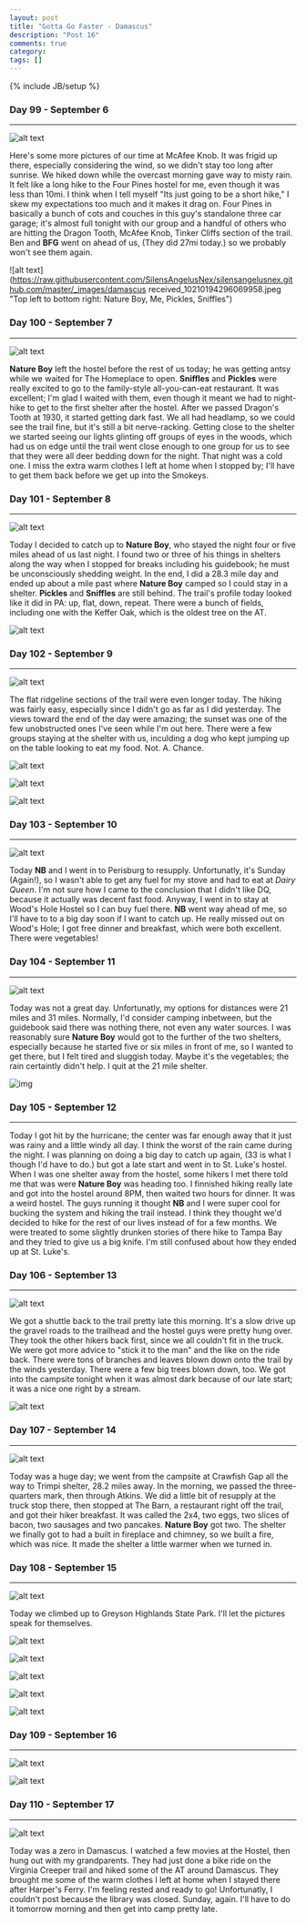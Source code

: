 ```yaml
---
layout: post
title: "Gotta Go Faster - Damascus"
description: "Post 16"
comments: true
category:
tags: []
---
```

{% include JB/setup %}

### Day 99 - September 6
---

![alt text](https://raw.githubusercontent.com/SilensAngelusNex/silensangelusnex.github.com/master/_images/damascus/received_10210194296069958.jpeg "McAfee Knob")

Here's some more pictures of our time at McAfee Knob. It was frigid up there, especially considering the wind, so we didn't stay too long after sunrise. We hiked down while the overcast morning gave way to misty rain. It felt like a long hike to the Four Pines hostel for me, even though it was less than 10mi. I think when I tell myself "Its just going to be a short hike," I skew my expectations too much and it makes it drag on. Four Pines in basically a bunch of cots and couches in this guy's standalone three car garage; it's almost full tonight with our group and a handful of others who are hitting the Dragon Tooth, McAfee Knob, Tinker Cliffs section of the trail. Ben and **BFG** went on ahead of us, (They did 27mi today.) so we probably won't see them again.

![alt text](https://raw.githubusercontent.com/SilensAngelusNex/silensangelusnex.github.com/master/_images/damascus received_10210194296069958.jpeg "Top left to bottom right: Nature Boy, Me, Pickles, Sniffles")


### Day 100 - September 7
---

![alt text](https://raw.githubusercontent.com/SilensAngelusNex/silensangelusnex.github.com/master/_images/damascus/20170907_190130.jpg "View from Dragon's Tooth")

**Nature Boy** left the hostel before the rest of us today; he was getting antsy while we waited for The Homeplace to open. **Sniffles** and **Pickles** were really excited to go to the family-style all-you-can-eat restaurant. It was excellent; I'm glad I waited with them, even though it meant we had to night-hike to get to the first shelter after the hostel. After we passed Dragon's Tooth at 1930, it started getting dark fast. We all had headlamp, so we could see the trail fine, but it's still a bit nerve-racking. Getting close to the shelter we started seeing our lights glinting off groups of eyes in the woods, which had us on edge until the trail went close enough to one group for us to see that they were all deer bedding down for the night. That night was a cold one. I miss the extra warm clothes I left at home when I stopped by; I'll have to get them back before we get up into the Smokeys.

### Day 101 - September 8
---

![alt text](https://raw.githubusercontent.com/SilensAngelusNex/silensangelusnex.github.com/master/_images/damascus/20170908_150506.jpg "Fields")

Today I decided to catch up to **Nature Boy**, who stayed the night four or five miles ahead of us last night. I found two or three of his things in shelters along the way when I stopped for breaks including his guidebook; he must be unconsciously shedding weight. In the end, I did a 28.3 mile day and ended up about a mile past where **Nature Boy** camped so I could stay in a shelter. **Pickles** and **Sniffles** are still behind. The trail's profile today looked like it did in PA: up, flat, down, repeat. There were a bunch of fields, including one with the Keffer Oak, which is the oldest tree on the AT.

![alt text](https://raw.githubusercontent.com/SilensAngelusNex/silensangelusnex.github.com/master/_images/damascus/20170908_144431.jpg "Keffer Oak")

### Day 102 - September 9
---

![alt text](https://raw.githubusercontent.com/SilensAngelusNex/silensangelusnex.github.com/master/_images/damascus/20170909_103441.jpg "View from Wind Rock")

The flat ridgeline sections of the trail were even longer today. The hiking was fairly easy, especially since I didn't go as far as I did yesterday. The views toward the end of the day were amazing; the sunset was one of the few unobstructed ones I've seen while I'm out here. There were a few groups staying at the shelter with us, inculding a dog who kept jumping up on the table looking to eat my food. Not. A. Chance.

![alt text](https://raw.githubusercontent.com/SilensAngelusNex/silensangelusnex.github.com/master/_images/damascus/20170909_182635.jpg "Powerline Slash View")

![alt text](https://raw.githubusercontent.com/SilensAngelusNex/silensangelusnex.github.com/master/_images/damascus/20170909_184019.jpg "View up to Rice Field Shelter")

![alt text](https://raw.githubusercontent.com/SilensAngelusNex/silensangelusnex.github.com/master/_images/damascus/received_10210194296669973.jpeg "Sunset at Rice Field Shelter")

### Day 103 - September 10
---

![alt text](https://raw.githubusercontent.com/SilensAngelusNex/silensangelusnex.github.com/master/_images/damascus/20170910_162335.jpg "View near Doc's Knob")

Today **NB** and I went in to Perisburg to resupply. Unfortunatly, it's Sunday (Again!), so I wasn't able to get any fuel for my stove and had to eat at *Dairy Queen*. I'm not sure how I came to the conclusion that I didn't like DQ, because it actually was decent fast food. Anyway, I went in to stay at Wood's Hole Hostel so I can buy fuel there. **NB** went way ahead of me, so I'll have to to a big day soon if I want to catch up. He really missed out on Wood's Hole; I got free dinner and breakfast, which were both excellent. There were vegetables!

### Day 104 - September 11
---

![alt text](https://raw.githubusercontent.com/SilensAngelusNex/silensangelusnex.github.com/master/_images/damascus/20170911_133906.jpg "Dismal Falls")

Today was not a great day. Unfortunatly, my options for distances were 21 miles and 31 miles. Normally, I'd consider camping inbetween, but the guidebook said there was nothing there, not even any water sources. I was reasonably sure **Nature Boy** would got to the further of the two shelters, especially because he started five or six miles in front of me, so I wanted to get there, but I felt tired and sluggish today. Maybe it's the vegetables; the rain certaintly didn't help. I quit at the 21 mile shelter.

![img](https://raw.githubusercontent.com/SilensAngelusNex/silensangelusnex.github.com/master/_images/damascus/20170911_103107.jpg)

### Day 105 - September 12
---

Today I got hit by the hurricane; the center was far enough away that it just was rainy and a little windy all day. I think the worst of the rain came during the night. I was planning on doing a big day to catch up again, (33 is what I though I'd have to do.) but got a late start and went in to St. Luke's hostel. When I was one shelter away from the hostel, some hikers I met there told me that was were **Nature Boy** was heading too. I finnished hiking really late and got into the hostel around 8PM, then waited two hours for dinner. It was a weird hostel. The guys running it thought **NB** and I were super cool for bucking the system and hiking the trail instead. I think they thought we'd decided to hike for the rest of our lives instead of for a few months. We were treated to some slightly drunken stories of there hike to Tampa Bay and they tried to give us a big knife. I'm still confused about how they ended up at St. Luke's.

### Day 106 - September 13
---

![alt text](https://raw.githubusercontent.com/SilensAngelusNex/silensangelusnex.github.com/master/_images/damascus/20170913_124602.jpg "On the way down Chesnut Knob")

We got a shuttle back to the trail pretty late this morning. It's a slow drive up the gravel roads to the trailhead and the hostel guys were pretty hung over. They took the other hikers back first, since we all couldn't fit in the truck. We were got more advice to "stick it to the man" and the like on the ride back. There were tons of branches and leaves blown down onto the trail by the winds yesterday. There were a few big trees blown down, too. We got into the campsite tonight when it was almost dark because of our late start; it was a nice one right by a stream.

![alt text](https://raw.githubusercontent.com/SilensAngelusNex/silensangelusnex.github.com/master/_images/damascus/20170913_170039.jpg "Fields near Walker Mountain")

### Day 107 - September 14
---

![alt text](https://raw.githubusercontent.com/SilensAngelusNex/silensangelusnex.github.com/master/_images/damascus/20170914_082732.jpg "One quarter left!")

Today was a huge day; we went from the campsite at Crawfish Gap all the way to Trimpi shelter, 28.2 miles away. In the morning, we passed the three-quarters mark, then through Atkins. We did a little bit of resupply at the truck stop there, then stopped at The Barn, a restaurant right off the trail, and got their hiker breakfast. It was called the 2x4, two eggs, two slices of bacon, two sausages and two pancakes. **Nature Boy** got two. The shelter we finally got to had a built in fireplace and chimney, so we built a fire, which was nice. It made the shelter a little warmer when we turned in.

### Day 108 - September 15
---

![alt text](https://raw.githubusercontent.com/SilensAngelusNex/silensangelusnex.github.com/master/_images/damascus/20170915_145703.jpg "Greyson Highlands View")

Today we climbed up to Greyson Highlands State Park. I'll let the pictures speak for themselves.

![alt text](https://raw.githubusercontent.com/SilensAngelusNex/silensangelusnex.github.com/master/_images/damascus/20170915_100251.jpg "Comer's Creek")

![alt text](https://raw.githubusercontent.com/SilensAngelusNex/silensangelusnex.github.com/master/_images/damascus/20170915_142817.jpg "Greyson Highlands View")

![alt text](https://raw.githubusercontent.com/SilensAngelusNex/silensangelusnex.github.com/master/_images/damascus/20170915_145951.jpg "One of the park's wild ponies")

![alt text](https://raw.githubusercontent.com/SilensAngelusNex/silensangelusnex.github.com/master/_images/damascus/20170915_150215.jpg "Greyson Highlands View")

![alt text](https://raw.githubusercontent.com/SilensAngelusNex/silensangelusnex.github.com/master/_images/damascus/20170915_195813.jpg "Sunset on Thomas Knob")

### Day 109 - September 16
---

![alt text](https://raw.githubusercontent.com/SilensAngelusNex/silensangelusnex.github.com/master/_images/damascus/20170916_102807.jpg "Buzzard Rock")



![alt text](https://raw.githubusercontent.com/SilensAngelusNex/silensangelusnex.github.com/master/_images/damascus/20170916_091518.jpg "Hill north of Elk Garden")

### Day 110 - September 17
---

![alt text](https://raw.githubusercontent.com/SilensAngelusNex/silensangelusnex.github.com/master/_images/damascus/VirginiaCreeper.jpg "Grandparents on the Virginia Creeper")

Today was a zero in Damascus. I watched a few movies at the Hostel, then hung out with my grandparents. They had just done a bike ride on the Virginia Creeper trail and hiked some of the AT around Damascus. They brought me some of the warm clothes I left at home when I stayed there after Harper's Ferry. I'm feeling rested and ready to go! Unfortunatly, I couldn't post because the library was closed. Sunday, again. I'll have to do it tomorrow morning and then get into camp pretty late.
